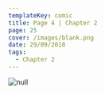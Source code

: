 ```yaml
---
templateKey: comic
title: Page 4 | Chapter 2
page: 25
cover: /images/blank.png
date: 29/09/2018
tags:
  - Chapter 2
---
```

![null](/images/0025ride.png)

